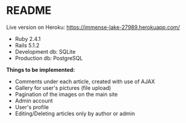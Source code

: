 # README

Live version on Heroku: https://immense-lake-27989.herokuapp.com/

* Ruby 2.4.1
* Rails 5.1.2
* Development db: SQLite
* Production db: PostgreSQL

**Things to be implemented:**

* Comments under each article, created with use of AJAX
* Gallery for user's pictures (file upload)
* Pagination of the images on the main site
* Admin account
* User's profile
* Editing/Deleting articles only by author or admin

